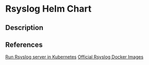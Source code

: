 # Rsyslog Helm Chart

## Description

## References

[Run Rsyslog server in Kubernetes](https://itnext.io/run-rsyslog-server-in-kubernetes-bb51a7a6e227)
[Official Rsyslog Docker Images](https://github.com/rsyslog/rsyslog-docker)

